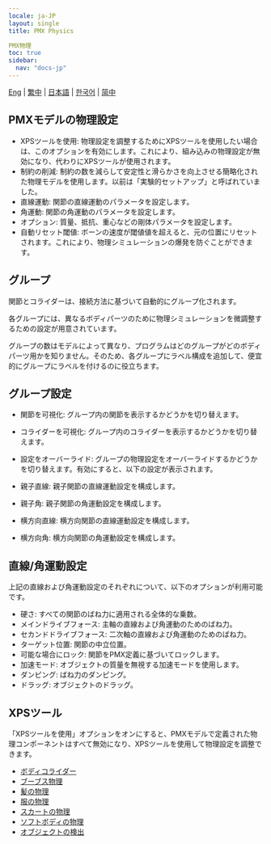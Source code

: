 ```yaml
---
locale: ja-JP
layout: single
title: PMX Physics

PMX物理
toc: true
sidebar:
  nav: "docs-jp"
---
```

[Eng](/dancexr/features/pmx_physics) | [繁中](/tw/dancexr/features/pmx_physics) | [日本語](/jp/dancexr/features/pmx_physics) | [한국어](/kr/dancexr/features/pmx_physics) | [简中](/zh/dancexr/features/pmx_physics)

## PMXモデルの物理設定

* XPSツールを使用: 物理設定を調整するためにXPSツールを使用したい場合は、このオプションを有効にします。これにより、組み込みの物理設定が無効になり、代わりにXPSツールが使用されます。
* 制約の削減: 制約の数を減らして安定性と滑らかさを向上させる簡略化された物理モデルを使用します。以前は「実験的セットアップ」と呼ばれていました。
* 直線運動: 関節の直線運動のパラメータを設定します。
* 角運動: 関節の角運動のパラメータを設定します。
* オプション: 質量、抵抗、重心などの剛体パラメータを設定します。
* 自動リセット閾値: ボーンの速度が閾値値を超えると、元の位置にリセットされます。これにより、物理シミュレーションの爆発を防ぐことができます。


## グループ

関節とコライダーは、接続方法に基づいて自動的にグループ化されます。

各グループには、異なるボディパーツのために物理シミュレーションを微調整するための設定が用意されています。

グループの数はモデルによって異なり、プログラムはどのグループがどのボディパーツ用かを知りません。そのため、各グループにラベル構成を追加して、便宜的にグループにラベルを付けるのに役立ちます。


## グループ設定

* 関節を可視化: グループ内の関節を表示するかどうかを切り替えます。
* コライダーを可視化: グループ内のコライダーを表示するかどうかを切り替えます。
* 設定をオーバーライド: グループの物理設定をオーバーライドするかどうかを切り替えます。有効にすると、以下の設定が表示されます。

* 親子直線: 親子関節の直線運動設定を構成します。
* 親子角: 親子関節の角運動設定を構成します。
* 横方向直線: 横方向関節の直線運動設定を構成します。
* 横方向角: 横方向関節の角運動設定を構成します。


## 直線/角運動設定

上記の直線および角運動設定のそれぞれについて、以下のオプションが利用可能です。

* 硬さ: すべての関節のばね力に適用される全体的な乗数。
* メインドライブフォース: 主軸の直線および角運動のためのばね力。
* セカンドドライブフォース: 二次軸の直線および角運動のためのばね力。
* ターゲット位置: 関節の中立位置。
* 可能な場合にロック: 関節をPMX定義に基づいてロックします。
* 加速モード: オブジェクトの質量を無視する加速モードを使用します。
* ダンピング: ばね力のダンピング。
* ドラッグ: オブジェクトのドラッグ。


## XPSツール

「XPSツールを使用」オプションをオンにすると、PMXモデルで定義された物理コンポーネントはすべて無効になり、XPSツールを使用して物理設定を調整できます。

* [ボディコライダー](xps_body_colliders.md)
* [ブーブス物理](xps_boobs.md)
* [髪の物理](xps_hair.md)
* [服の物理](xps_cloth.md)
* [スカートの物理](xps_skirt.md)
* [ソフトボディの物理](xps_softbody.md)
* [オブジェクトの検出](xps_detech.md)
